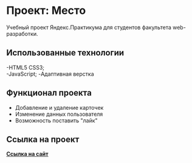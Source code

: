 # Проект: Место

Учебный проект Яндекс.Практикума для студентов факультета web-разработки.

## Использованные технологии

-HTML5 CSS3;  
-JavaScript;
-Адаптивная верстка

## Функционал проекта
- Добавление и удаление карточек
- Изменение данных пользователя
- Возможность поставить "лайк"



## Ссылка на проект
[**Ссылка на сайт**](https://leondasferras.github.io/mesto-project/)
